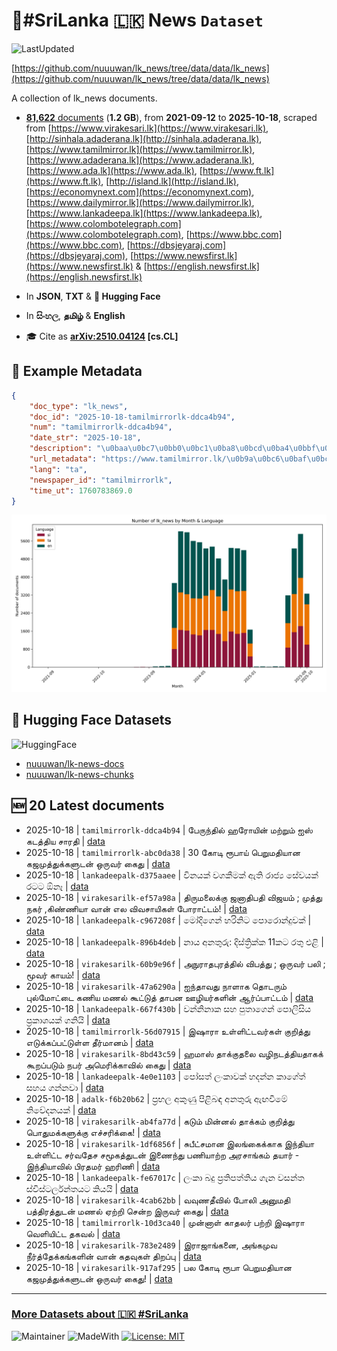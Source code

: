 # 📄#SriLanka 🇱🇰 News `Dataset`

![LastUpdated](https://img.shields.io/badge/last_updated-2025--10--18_16:45:22-green)

[https://github.com/nuuuwan/lk_news/tree/data/data/lk_news](https://github.com/nuuuwan/lk_news/tree/data/data/lk_news)

A collection of lk_news documents.

- [**81,622** documents](https://github.com/nuuuwan/lk_news/tree/data/data/lk_news) (**1.2 GB**), from **2021-09-12** to **2025-10-18**, scraped from [https://www.virakesari.lk](https://www.virakesari.lk), [http://sinhala.adaderana.lk](http://sinhala.adaderana.lk), [https://www.tamilmirror.lk](https://www.tamilmirror.lk), [https://www.adaderana.lk](https://www.adaderana.lk), [https://www.ada.lk](https://www.ada.lk), [https://www.ft.lk](https://www.ft.lk), [http://island.lk](http://island.lk), [https://economynext.com](https://economynext.com), [https://www.dailymirror.lk](https://www.dailymirror.lk), [https://www.lankadeepa.lk](https://www.lankadeepa.lk), [https://www.colombotelegraph.com](https://www.colombotelegraph.com), [https://www.bbc.com](https://www.bbc.com), [https://dbsjeyaraj.com](https://dbsjeyaraj.com), [https://www.newsfirst.lk](https://www.newsfirst.lk) & [https://english.newsfirst.lk](https://english.newsfirst.lk)

- In **JSON**, **TXT** & **🤗 Hugging Face**

- In **සිංහල**, **தமிழ்** & **English**

- 🎓 Cite as **[arXiv:2510.04124](https://arxiv.org/abs/2510.04124) [cs.CL]**

## 📝 Example Metadata

```json
{
    "doc_type": "lk_news",
    "doc_id": "2025-10-18-tamilmirrorlk-ddca4b94",
    "num": "tamilmirrorlk-ddca4b94",
    "date_str": "2025-10-18",
    "description": "\u0baa\u0bc7\u0bb0\u0bc1\u0ba8\u0bcd\u0ba4\u0bbf\u0bb2\u0bcd \u0bb9\u0bb0\u0bcb\u0baf\u0bbf\u0ba9\u0bcd \u0bae\u0bb1\u0bcd\u0bb1\u0bc1\u0bae\u0bcd \u0b90\u0bb8\u0bcd \u0b95\u0b9f\u0ba4\u0bcd\u0ba4\u0bbf\u0baf \u0b9a\u0bbe\u0bb0\u0ba4\u0bbf",
    "url_metadata": "https://www.tamilmirror.lk/\u0b9a\u0bc6\u0baf\u0bcd\u0ba4\u0bbf\u0b95\u0bb3\u0bcd/\u0baa\u0bc7\u0bb0\u0bc1\u0ba8\u0bcd\u0ba4\u0bbf\u0bb2\u0bcd-\u0bb9\u0bb0\u0bcb\u0baf\u0bbf\u0ba9\u0bcd-\u0bae\u0bb1\u0bcd\u0bb1\u0bc1\u0bae\u0bcd-\u0b90\u0bb8\u0bcd-\u0b95\u0b9f\u0ba4\u0bcd\u0ba4\u0bbf\u0baf-\u0b9a\u0bbe\u0bb0\u0ba4\u0bbf/175-366476",
    "lang": "ta",
    "newspaper_id": "tamilmirrorlk",
    "time_ut": 1760783869.0
}
```

![Chart](https://raw.githubusercontent.com/nuuuwan/lk_news/refs/heads/data/data/lk_news/docs_by_month_and_lang.png)

## 🤗 Hugging Face Datasets

![HuggingFace](https://img.shields.io/badge/-HuggingFace-FDEE21?style=for-the-badge&logo=HuggingFace)

- [nuuuwan/lk-news-docs](https://huggingface.co/datasets/nuuuwan/lk-news-docs)
- [nuuuwan/lk-news-chunks](https://huggingface.co/datasets/nuuuwan/lk-news-chunks)

## 🆕 20 Latest documents

- 2025-10-18 | `tamilmirrorlk-ddca4b94` | பேருந்தில் ஹரோயின் மற்றும் ஐஸ் கடத்திய சாரதி | [data](https://github.com/nuuuwan/lk_news/tree/data/data/lk_news/2020s/2025/2025-10-18-tamilmirrorlk-ddca4b94)
- 2025-10-18 | `tamilmirrorlk-abc0da38` | 30 கோடி ரூபாய் பெறுமதியான கஜமுத்துக்களுடன் ஒருவர் கைது | [data](https://github.com/nuuuwan/lk_news/tree/data/data/lk_news/2020s/2025/2025-10-18-tamilmirrorlk-abc0da38)
- 2025-10-18 | `lankadeepalk-d375aaee` | විනයක් වගකීමක් ඇති රාජ්‍ය සේවයක් රටට ඕනෑ | [data](https://github.com/nuuuwan/lk_news/tree/data/data/lk_news/2020s/2025/2025-10-18-lankadeepalk-d375aaee)
- 2025-10-18 | `virakesarilk-ef57a98a` | திருமலைக்கு ஜனாதிபதி விஜயம்  ; முத்து நகர் ,கிண்ணியா வான் எல விவசாயிகள் போராட்டம்! | [data](https://github.com/nuuuwan/lk_news/tree/data/data/lk_news/2020s/2025/2025-10-18-virakesarilk-ef57a98a)
- 2025-10-18 | `lankadeepalk-c967208f` | මෝදිගෙන් හරිනිට පොරොන්දුවක් | [data](https://github.com/nuuuwan/lk_news/tree/data/data/lk_news/2020s/2025/2025-10-18-lankadeepalk-c967208f)
- 2025-10-18 | `lankadeepalk-896b4deb` | නාය අනතුරු: දිස්ත්‍රික්ක 11කට රතු එළි | [data](https://github.com/nuuuwan/lk_news/tree/data/data/lk_news/2020s/2025/2025-10-18-lankadeepalk-896b4deb)
- 2025-10-18 | `virakesarilk-60b9e96f` | அநுராதபுரத்தில் விபத்து ; ஒருவர் பலி ; மூவர் காயம்! | [data](https://github.com/nuuuwan/lk_news/tree/data/data/lk_news/2020s/2025/2025-10-18-virakesarilk-60b9e96f)
- 2025-10-18 | `virakesarilk-47a6290a` | ஐந்தாவது நாளாக தொடரும் புல்மோட்டை கணிய மணல் கூட்டுத் தாபன ஊழியர்களின் ஆர்ப்பாட்டம் | [data](https://github.com/nuuuwan/lk_news/tree/data/data/lk_news/2020s/2025/2025-10-18-virakesarilk-47a6290a)
- 2025-10-18 | `lankadeepalk-667f430b` | වන්නිනාක‌ සහ පුතාගෙන් පොලිසිය ප්‍රකාශයක් ගනියි | [data](https://github.com/nuuuwan/lk_news/tree/data/data/lk_news/2020s/2025/2025-10-18-lankadeepalk-667f430b)
- 2025-10-18 | `tamilmirrorlk-56d07915` | இஷாரா உள்ளிட்டவர்கள் குறித்து எடுக்கப்பட்டுள்ள தீர்மானம் | [data](https://github.com/nuuuwan/lk_news/tree/data/data/lk_news/2020s/2025/2025-10-18-tamilmirrorlk-56d07915)
- 2025-10-18 | `virakesarilk-8bd43c59` | ஹமாஸ் தாக்குதலை வழிநடத்தியதாகக் கூறப்படும் நபர் அமெரிக்காவில் கைது | [data](https://github.com/nuuuwan/lk_news/tree/data/data/lk_news/2020s/2025/2025-10-18-virakesarilk-8bd43c59)
- 2025-10-18 | `lankadeepalk-4e0e1103` | පෝසත් ලංකාවක් හදන්න කාගේත් සහය ගන්නවා | [data](https://github.com/nuuuwan/lk_news/tree/data/data/lk_news/2020s/2025/2025-10-18-lankadeepalk-4e0e1103)
- 2025-10-18 | `adalk-f6b20b62` | ප්‍රභල අකුණු පිළිබඳ අනතුරු ඇඟවීමේ නිවේදනයක් | [data](https://github.com/nuuuwan/lk_news/tree/data/data/lk_news/2020s/2025/2025-10-18-adalk-f6b20b62)
- 2025-10-18 | `virakesarilk-ab4fa77d` | கடும் மின்னல் தாக்கம் குறித்து பொதுமக்களுக்கு எச்சரிக்கை! | [data](https://github.com/nuuuwan/lk_news/tree/data/data/lk_news/2020s/2025/2025-10-18-virakesarilk-ab4fa77d)
- 2025-10-18 | `virakesarilk-1df6856f` | சுபீட்சமான இலங்கைக்காக இந்தியா உள்ளிட்ட சர்வதேச சமூகத்துடன் இணைந்து பணியாற்ற அரசாங்கம் தயார் - இந்தியாவில் பிரதமர் ஹரிணி | [data](https://github.com/nuuuwan/lk_news/tree/data/data/lk_news/2020s/2025/2025-10-18-virakesarilk-1df6856f)
- 2025-10-18 | `lankadeepalk-fe67017c` | ලංකා බදු ප්‍රතිපත්තිය ගැන වසන්ත ස්විස්ටර්ලන්තයට කියයි | [data](https://github.com/nuuuwan/lk_news/tree/data/data/lk_news/2020s/2025/2025-10-18-lankadeepalk-fe67017c)
- 2025-10-18 | `virakesarilk-4cab62bb` | வவுணதீவில் போலி அனுமதி பத்திரத்துடன் மணல் ஏற்றி சென்ற  இருவர் கைது | [data](https://github.com/nuuuwan/lk_news/tree/data/data/lk_news/2020s/2025/2025-10-18-virakesarilk-4cab62bb)
- 2025-10-18 | `tamilmirrorlk-10d3ca40` | முன்னாள் காதலர் பற்றி இஷாரா வெளியிட்ட தகவல் | [data](https://github.com/nuuuwan/lk_news/tree/data/data/lk_news/2020s/2025/2025-10-18-tamilmirrorlk-10d3ca40)
- 2025-10-18 | `virakesarilk-783e2489` | இராஜாங்கனை, அங்கமுவ நீர்த்தேக்கங்களின் வான் கதவுகள் திறப்பு | [data](https://github.com/nuuuwan/lk_news/tree/data/data/lk_news/2020s/2025/2025-10-18-virakesarilk-783e2489)
- 2025-10-18 | `virakesarilk-917af295` | பல கோடி ரூபா பெறுமதியான கஜமுத்துக்களுடன் ஒருவர் கைது! | [data](https://github.com/nuuuwan/lk_news/tree/data/data/lk_news/2020s/2025/2025-10-18-virakesarilk-917af295)

---

### [More Datasets about 🇱🇰 #SriLanka](https://github.com/nuuuwan/lk_datasets)

![Maintainer](https://img.shields.io/badge/maintainer-nuuuwan-red)
![MadeWith](https://img.shields.io/badge/made_with-python-blue)
[![License: MIT](https://img.shields.io/badge/License-MIT-yellow.svg)](https://opensource.org/licenses/MIT)
